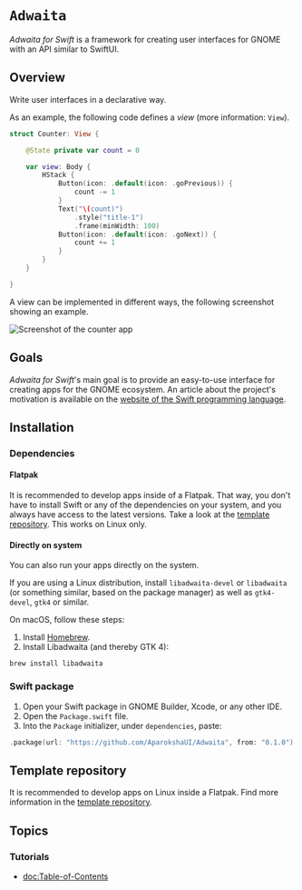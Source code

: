 # ``Adwaita``

_Adwaita for Swift_ is a framework for creating user interfaces for GNOME with an API similar to SwiftUI.

## Overview

Write user interfaces in a declarative way.

As an example, the following code defines a _view_ (more information: ``View``).

```swift
struct Counter: View {

    @State private var count = 0

    var view: Body {
        HStack {
            Button(icon: .default(icon: .goPrevious)) {
                count -= 1
            }
            Text("\(count)")
                .style("title-1")
                .frame(minWidth: 100)
            Button(icon: .default(icon: .goNext)) {
                count += 1
            }
        }
    }

}
```

A view can be implemented in different ways, the following screenshot showing an example.

![Screenshot of the counter app](Counter.png)

## Goals

_Adwaita for Swift_'s main goal is to provide an easy-to-use interface for creating apps for the GNOME ecosystem.
An article about the project's motivation is available on the [website of the Swift programming language](https://www.swift.org/blog/adwaita-swift/).

## Installation

### Dependencies

#### Flatpak

It is recommended to develop apps inside of a Flatpak.
That way, you don't have to install Swift or any of the dependencies on your system, and you always have access to the latest versions.
Take a look at the [template repository](https://github.com/AparokshaUI/AdwaitaTemplate).
This works on Linux only.

#### Directly on system

You can also run your apps directly on the system.

If you are using a Linux distribution, install `libadwaita-devel` or `libadwaita` (or something similar, based on the package manager) as well as `gtk4-devel`, `gtk4` or similar.

On macOS, follow these steps:
1. Install [Homebrew](https://brew.sh).
2. Install Libadwaita (and thereby GTK 4):
```
brew install libadwaita
```

### Swift package
1. Open your Swift package in GNOME Builder, Xcode, or any other IDE.
2. Open the `Package.swift` file.
3. Into the `Package` initializer, under `dependencies`, paste:
```swift
.package(url: "https://github.com/AparokshaUI/Adwaita", from: "0.1.0")   
```

## Template repository

It is recommended to develop apps on Linux inside a Flatpak.
Find more information in the [template repository](https://github.com/AparokshaUI/AdwaitaTemplate).

## Topics

### Tutorials

- <doc:Table-of-Contents>
